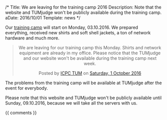 /*
Title: We are leaving for the training camp 2016
Description: Note that the website and TUMjudge won't be publicly available during the training camp.
aDate: 2016/10/01
Template: news
*/

Our [training camp](road_to_bath) will start on Monday, 03.10.2016. We prepared everything, received new shirts and soft shell jackets, a ton of network hardware and much more.

<div style="text-align: center;">
<div class="fb-post" data-href="https://www.facebook.com/IcpcTum/posts/863843603751120" data-width="500" data-show-text="true"><blockquote cite="https://www.facebook.com/IcpcTum/posts/863843603751120" class="fb-xfbml-parse-ignore"><p>We are leaving for our training camp this Monday. Shirts and network equipment are already in my office. Please notice that the TUMjudge and our website won&#039;t be available during the training camp next week.</p>Posted by <a href="https://www.facebook.com/IcpcTum/">ICPC TUM</a> on&nbsp;<a href="https://www.facebook.com/IcpcTum/posts/863843603751120">Saturday, 1 October 2016</a></blockquote></div>
</div>

The problems from the training camp will be available at TUMjudge after the event for everybody.

Please note that this website and TUMjudge won't be publicly available until Sunday, 09.10.2016, because we will take all the servers with us.

{{ comments }}
